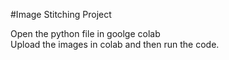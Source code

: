 
#Image Stitching Project

Open the python file in goolge colab</br>
Upload the images in colab and then run the code.
